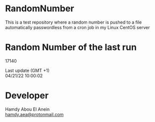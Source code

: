# RandomNumber    
This is a test repository where a random number is pushed to a file automatically passwordless from a cron job in my Linux CentOS server    
# Random Number of the last run   
17140
      
Last update (GMT +1)    
04/21/22 10:00:02
# Developer    
Hamdy Abou El Anein   
hamdy.aea@protonmail.com

